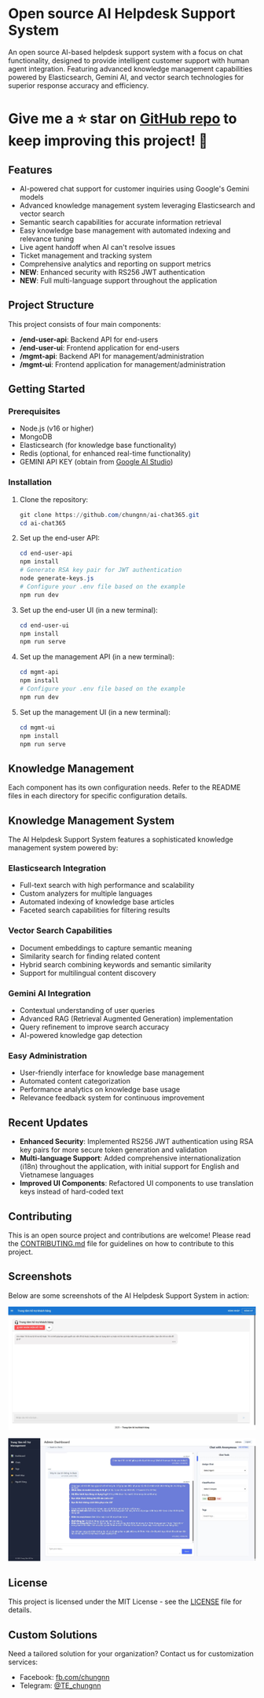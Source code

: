 # Open source AI Helpdesk Support System

An open source AI-based helpdesk support system with a focus on chat functionality, designed to provide intelligent customer support with human agent integration. Featuring advanced knowledge management capabilities powered by Elasticsearch, Gemini AI, and vector search technologies for superior response accuracy and efficiency.

# Give me a ⭐ star on [GitHub repo](https://github.com/chungnn/ai-chat365) to keep improving this project! 💖

## Features
- AI-powered chat support for customer inquiries using Google's Gemini models
- Advanced knowledge management system leveraging Elasticsearch and vector search
- Semantic search capabilities for accurate information retrieval
- Easy knowledge base management with automated indexing and relevance tuning
- Live agent handoff when AI can't resolve issues
- Ticket management and tracking system
- Comprehensive analytics and reporting on support metrics
- **NEW**: Enhanced security with RS256 JWT authentication
- **NEW**: Full multi-language support throughout the application

## Project Structure
This project consists of four main components:
- **/end-user-api**: Backend API for end-users
- **/end-user-ui**: Frontend application for end-users
- **/mgmt-api**: Backend API for management/administration
- **/mgmt-ui**: Frontend application for management/administration

## Getting Started

### Prerequisites
- Node.js (v16 or higher)
- MongoDB
- Elasticsearch (for knowledge base functionality)
- Redis (optional, for enhanced real-time functionality)
- GEMINI API KEY (obtain from [Google AI Studio](https://makersuite.google.com/app/apikey))

### Installation

1. Clone the repository:
    ```powershell
    git clone https://github.com/chungnn/ai-chat365.git
    cd ai-chat365
    ```

2. Set up the end-user API:
    ```powershell
    cd end-user-api
    npm install
    # Generate RSA key pair for JWT authentication
    node generate-keys.js
    # Configure your .env file based on the example
    npm run dev
    ```

3. Set up the end-user UI (in a new terminal):
    ```powershell
    cd end-user-ui
    npm install
    npm run serve
    ```

4. Set up the management API (in a new terminal):
    ```powershell
    cd mgmt-api
    npm install
    # Configure your .env file based on the example
    npm run dev
    ```

5. Set up the management UI (in a new terminal):
    ```powershell
    cd mgmt-ui
    npm install
    npm run serve
    ```

## Knowledge Management
Each component has its own configuration needs. Refer to the README files in each directory for specific configuration details.

## Knowledge Management System
The AI Helpdesk Support System features a sophisticated knowledge management system powered by:

### Elasticsearch Integration
- Full-text search with high performance and scalability
- Custom analyzers for multiple languages
- Automated indexing of knowledge base articles
- Faceted search capabilities for filtering results

### Vector Search Capabilities
- Document embeddings to capture semantic meaning
- Similarity search for finding related content
- Hybrid search combining keywords and semantic similarity
- Support for multilingual content discovery

### Gemini AI Integration
- Contextual understanding of user queries
- Advanced RAG (Retrieval Augmented Generation) implementation
- Query refinement to improve search accuracy
- AI-powered knowledge gap detection

### Easy Administration
- User-friendly interface for knowledge base management
- Automated content categorization
- Performance analytics on knowledge base usage
- Relevance feedback system for continuous improvement

## Recent Updates
- **Enhanced Security**: Implemented RS256 JWT authentication using RSA key pairs for more secure token generation and validation
- **Multi-language Support**: Added comprehensive internationalization (i18n) throughout the application, with initial support for English and Vietnamese languages
- **Improved UI Components**: Refactored UI components to use translation keys instead of hard-coded text

## Contributing
This is an open source project and contributions are welcome! Please read the [CONTRIBUTING.md](CONTRIBUTING.md) file for guidelines on how to contribute to this project.

## Screenshots
Below are some screenshots of the AI Helpdesk Support System in action:

![Chat Interface](screenshots/sc1.JPG)

![MGMT Chat Interface](screenshots/sc2.JPG)

## License
This project is licensed under the MIT License - see the [LICENSE](LICENSE) file for details.

## Custom Solutions
Need a tailored solution for your organization? Contact us for customization services:
- Facebook: [fb.com/chungnn](https://fb.com/chungnn)
- Telegram: [@TE_chungnn](https://t.me/TE_chungnn)